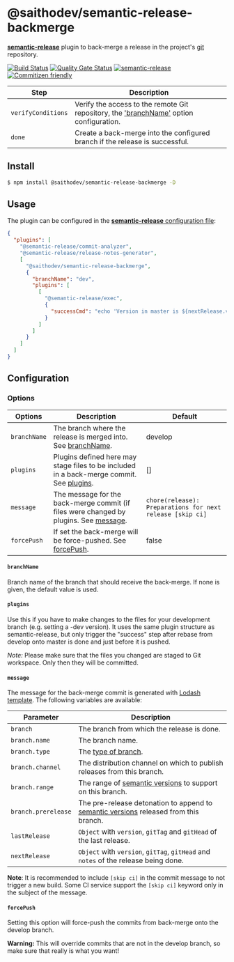 # @saithodev/semantic-release-backmerge

[**semantic-release**](https://github.com/semantic-release/semantic-release) plugin to back-merge a release in the project's [git](https://git-scm.com/) repository.

[![Build Status](https://travis-ci.com/saitho/semantic-release-backmerge.svg?branch=master)](https://travis-ci.com/saitho/semantic-release-backmerge)
[![Quality Gate Status](https://sonarcloud.io/api/project_badges/measure?project=semantic-release-backmerge&metric=alert_status)](https://sonarcloud.io/dashboard?id=semantic-release-backmerge)
[![semantic-release](https://img.shields.io/badge/%20%20%F0%9F%93%A6%F0%9F%9A%80-semantic--release-e10079.svg)](https://github.com/semantic-release/semantic-release)
[![Commitizen friendly](https://img.shields.io/badge/commitizen-friendly-brightgreen.svg)](http://commitizen.github.io/cz-cli/)

| Step               | Description                                                                                                                        |
|--------------------|------------------------------------------------------------------------------------------------------------------------------------|
| `verifyConditions` | Verify the access to the remote Git repository, the ['branchName'](#branchName) option configuration. |
| `done`             | Create a back-merge into the configured branch if the release is successful.                                                                       |

## Install

```bash
$ npm install @saithodev/semantic-release-backmerge -D
```

## Usage

The plugin can be configured in the [**semantic-release** configuration file](https://github.com/semantic-release/semantic-release/blob/master/docs/usage/configuration.md#configuration):

```json
{
  "plugins": [
    "@semantic-release/commit-analyzer",
    "@semantic-release/release-notes-generator",
    [
      "@saithodev/semantic-release-backmerge",
      {
        "branchName": "dev",
        "plugins": [
          [
            "@semantic-release/exec",
            {
              "successCmd": "echo 'Version in master is ${nextRelease.version}' > test.txt && git add test.txt"
            }
          ]
        ]
      }
    ]
  ]
}
```

## Configuration

### Options

| Options   | Description                                                                     | Default   |
|-----------|---------------------------------------------------------------------------------|-----------|
| `branchName` | The branch where the release is merged into. See [branchName](#branchName).  | develop   |
| `plugins` | Plugins defined here may stage files to be included in a back-merge commit. See [plugins](#plugins).   |  []  |
| `message` | The message for the back-merge commit (if files were changed by plugins. See [message](#message).   | `chore(release): Preparations for next release [skip ci]`     |
| `forcePush` | If set the back-merge will be force-pushed. See [forcePush](#forcePush).   | false |

#### `branchName`

Branch name of the branch that should receive the back-merge. If none is given, the default value is used.

#### `plugins`

Use this if you have to make changes to the files for your development branch (e.g. setting a -dev version).
It uses the same plugin structure as semantic-release, but only trigger the "success" step after rebase from develop onto master is done and just before it is pushed.

*Note:* Please make sure that the files you changed are staged to Git workspace. Only then they will be committed.

#### `message`

The message for the back-merge commit is generated with [Lodash template](https://lodash.com/docs#template). The following variables are available:

| Parameter           | Description                                                                                                                             |
|---------------------|-----------------------------------------------------------------------------------------------------------------------------------------|
| `branch`            | The branch from which the release is done.                                                                                              |
| `branch.name`       | The branch name.                                                                                                                        |
| `branch.type`       | The [type of branch](https://github.com/semantic-release/semantic-release/blob/beta/docs/usage/workflow-configuration.md#branch-types). |
| `branch.channel`    | The distribution channel on which to publish releases from this branch.                                                                 |
| `branch.range`      | The range of [semantic versions](https://semver.org) to support on this branch.                                                         |
| `branch.prerelease` | The pre-release detonation to append to [semantic versions](https://semver.org) released from this branch.                              |
| `lastRelease`       | `Object` with `version`, `gitTag` and `gitHead` of the last release.                                                                    |
| `nextRelease`       | `Object` with `version`, `gitTag`, `gitHead` and `notes` of the release being done.                                                     |

**Note**: It is recommended to include `[skip ci]` in the commit message to not trigger a new build. Some CI service support the `[skip ci]` keyword only in the subject of the message.

#### `forcePush`

Setting this option will force-push the commits from back-merge onto the develop branch.

**Warning:** This will override commits that are not in the develop branch, so make sure that really is what you want!